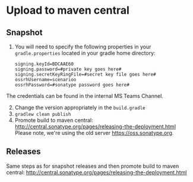 # Upload to maven central

## Snapshot

1. You will need to specify the following properties in your `gradle.properties` located in your gradle home directory:

   ```
   signing.keyId=BDCAAE60
   signing.password=#private key goes here#
   signing.secretKeyRingFile=#secret key file goes here#
   ossrhUsername=scenarioo
   ossrhPassword=#sonatype password goes here#
   ```
The credentials can be found in the internal MS Teams Channel.


2. Change the version appropriately in the `build.gradle`
3. `gradlew clean publish`
4.  Promote build to maven central: http://central.sonatype.org/pages/releasing-the-deployment.html  
    Please note, we're using the old server https://oss.sonatype.org.

## Releases

Same steps as for snapshot releases and then promote build to maven central:
http://central.sonatype.org/pages/releasing-the-deployment.html

